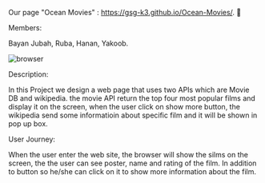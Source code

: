 Our page "Ocean Movies" : https://gsg-k3.github.io/Ocean-Movies/. :dolphin:

Members:

Bayan Jubah, 
Ruba,
Hanan,
Yakoob.


![browser](https://user-images.githubusercontent.com/57558867/73920669-87fa1d80-48ce-11ea-8650-6e4cdd40e81c.jpg)

Description:

In this Project we design a web page that uses two APIs which are Movie DB and wikipedia. the movie API return the top four most popular films and display it on the screen, when the user click on show more button, the wikipedia send some informatioin about specific film and it will be shown in pop up box.

User Journey:

When the user enter the web site, the browser will show the silms on the screen, the the user can see poster, name and rating of the film. In addition to button so he/she can click on it to show more information about the film.
